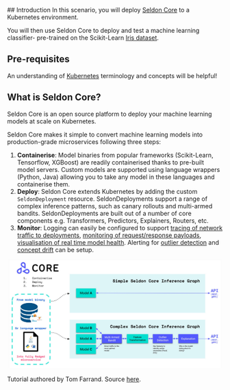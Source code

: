 ## Introduction
In this scenario, you will deploy [Seldon Core](https://docs.seldon.io/projects/seldon-core/en/v1.1.0/) to a Kubernetes environment. 

You will then use Seldon Core to deploy and test a machine learning classifier- pre-trained on the Scikit-Learn [Iris dataset](https://scikit-learn.org/stable/auto_examples/datasets/plot_iris_dataset.html).

## Pre-requisites
An understanding of [Kubernetes](https://kubernetes.io/) terminology and concepts will be helpful! 

## What is Seldon Core?

Seldon Core is an open source platform to deploy your machine learning models at scale on Kubernetes. 

Seldon Core makes it simple to convert machine learning models into production-grade microservices following three steps:
1. **Containerise**: Model binaries from popular frameworks (Scikit-Learn, Tensorflow, XGBoost) are readily containerised thanks to pre-built model servers. 
Custom models are supported using language wrappers (Python, Java) allowing you to take any model in these languages and containerise them. 
2. **Deploy**: Seldon Core extends Kubernetes by adding the custom `SeldonDeployment` resource. SeldonDeployments support a range of complex inference patterns, such as canary rollouts and multi-armed bandits. SeldonDeployments are built out of a number of core components e.g. Transformers, Predictors, Explainers, Routers, etc.
3. **Monitor**: Logging can easily be configured to support [tracing of network traffic to deployments](https://docs.seldon.io/projects/seldon-core/en/latest/graph/distributed-tracing.html), [monitoring of request/response payloads](https://docs.seldon.io/projects/seldon-core/en/latest/analytics/logging.html), [visualisation of real time model health](https://docs.seldon.io/projects/seldon-core/en/latest/analytics/analytics.html). Alerting for [outlier detection](https://docs.seldon.io/projects/seldon-core/en/latest/analytics/outlier_detection.html) and [concept drift](https://docs.seldon.io/projects/seldon-core/en/latest/analytics/drift_detection.html) can be setup. 

![](seldon-core/assets/seldon_core_overview.png)

Tutorial authored by Tom Farrand. Source [here](https://github.com/FarrandTom/katacoda-scenarios/tree/master/seldon-core).
